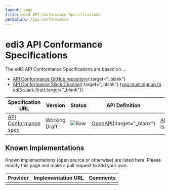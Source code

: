 ```yaml
---
layout: page
title: edi3 API Conformance Specifications
permalink: /api-conformance/
---
```


# edi3 API Conformance Specifications

The edi3 API Conformance Specifications are based on ...

* [API Conformance GitHub repository](https://github.com/edi3/edi3-api-conformance){:target="_blank"}
* [API Conformance Slack Channel](https://edi3.slack.com/messages/spec-api-conformance/){:target="_blank"} ([you must signup to edi3 slack first](https://join.slack.com/t/edi3/shared_invite/enQtNTY5OTkzMjQ0NjcyLTM1MzYyNjg5M2RlMWIyZjUzMDBlNWQ3OWIyZTNhMDhhN2UzYjIyMjk4M2VhM2ViNzhhM2Y1OWE0Y2FhYTc1ZTg){:target="_blank"})

| Specification URL | Version | Status | API Definition | Issues List |
| ----------------- | ------  | ------ | -------------- | ----------- |
| [API Conformance spec](//edi3.org/specs/edi3-api-conformance/develop/) | Working Draft | ![Raw](//rfc.unprotocols.org/spec:2/COSS/raw.svg) | [OpenAPI](//edi3.org/specs/edi3-api-conformance/develop/swagger){:target="_blank"} |  [API Conformance Issues](https://github.com/edi3/edi3-api-conformance/issues){:target="_blank"}  |

## Known Implementations

Known implementations (open source or otherwise) are listed here.  Please modify this page and make a pull request to add your own.

|Provider|Implementation URL|Comments|
|--------|------------------|--------|
|  |  |  |

